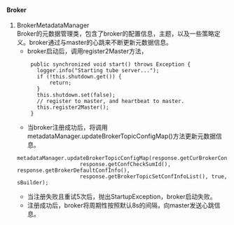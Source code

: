 #### Broker
  1. BrokerMetadataManager
     <br>Broker的元数据管理类，包含了broker的配置信息，主题，以及一些策略定义。broker通过与master的心跳来不断更新元数据信息。
     - broker启动后，调用register2Master方法，
       ```
        public synchronized void start() throws Exception {
          logger.info("Starting tube server...");
          if (!this.shutdown.get()) {
              return;
          }
          this.shutdown.set(false);
          // register to master, and heartbeat to master.
          this.register2Master();
        }
       ```
     -  当broker注册成功后，将调用metadataManager.updateBrokerTopicConfigMap()方法更新元数据信息。
       ```
       metadataManager.updateBrokerTopicConfigMap(response.getCurBrokerConfId(),
                           response.getConfCheckSumId(), response.getBrokerDefaultConfInfo(),
                           response.getBrokerTopicSetConfInfoList(), true, sBuilder);
       ```
     - 当注册失败且重试5次后，抛出StartupException，broker启动失败。  
     - 注册成功后，broker将周期性按照默认8s的间隔，向master发送心跳信息。
        
 
 
 
